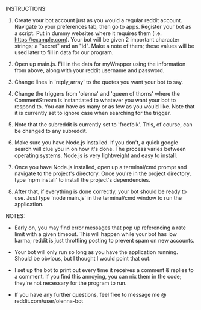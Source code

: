 INSTRUCTIONS:

1. Create your bot account just as you would a regular reddit account. Navigate to your preferences tab, then go to apps. Register your bot as a script. Put in dummy websites where it requires them (i.e. https://example.com). Your bot will be given 2 important character strings; a "secret" and an "id". Make a note of them; these values will be used later to fill in data for our program.

2. Open up main.js. Fill in the data for myWrapper using the information from above, along with your reddit username and password.

3. Change lines in 'reply_array' to the quotes you want your bot to say.

4. Change the triggers from 'olenna' and 'queen of thorns' where the CommentStream is instantiated to whatever you want your bot to respond to. You can have as many or as few as you would like. Note that it is currently set to ignore case when searching for the trigger.

5. Note that the subreddit is currently set to 'freefolk'. This, of course, can be changed to any subreddit.

6. Make sure you have Node.js installed. If you don't, a quick google search will clue you in on how it's done. The process varies between operating systems. Node.js is very lightweight and easy to install.

7. Once you have Node.js installed, open up a terminal/cmd prompt and navigate to the project's directory. Once you're in the project directory, type 'npm install' to install the project's dependencies.

8. After that, if everything is done correctly, your bot should be ready to use. Just type  'node main.js' in the terminal/cmd window to run the application.


NOTES:
   - Early on, you may find error messages that pop up referencing a rate limit with a given timeout. This will happen while your bot has low karma; reddit is just throttling posting to prevent spam on new accounts.

   - Your bot will only run so long as you have the application running. Should be obvious, but I thought I would point that out.

   - I set up the bot to print out every time it receives a comment & replies to a comment. If you find this annoying, you can nix them in the code; they're not necessary for the program to run.

   - If you have any further questions, feel free to message me @ reddit.com/user/olenna-bot
